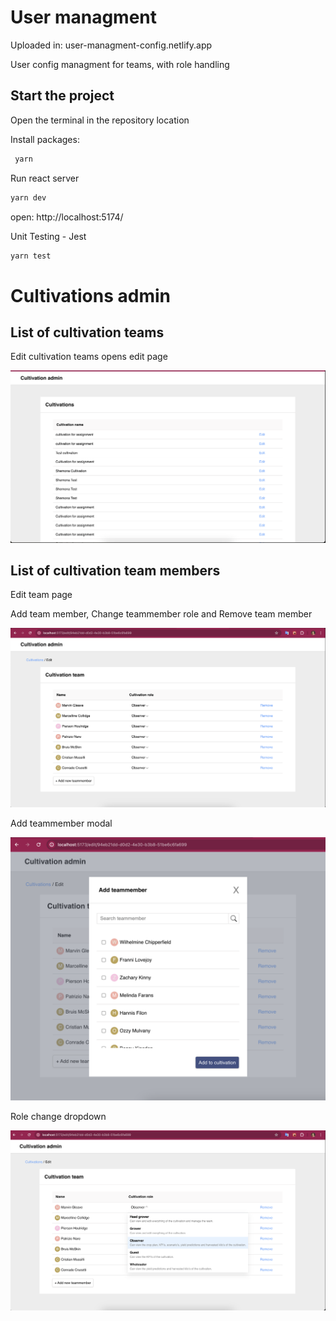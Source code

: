 # User managment

Uploaded in: user-managment-config.netlify.app

User config managment for teams, with role handling

## Start the project

Open the terminal in the repository location

Install packages:

```bash
 yarn
```

Run react server

```bash
yarn dev
```

open: http://localhost:5174/

Unit Testing - Jest

```bash
yarn test
```

# Cultivations admin

## List of cultivation teams

Edit cultivation teams opens edit page

![Main screen](public/assets/cultivationList.png 'Cultivation list')

## List of cultivation team members

Edit team page

Add team member, Change teammember role and Remove team member

![Main screen](public/assets/cultivationTeam.png 'Cultivation edit team')

Add teammember modal

![Main screen](public/assets/Modal.png 'Add teammember modal')

Role change dropdown

![Main screen](public/assets/Dropdown.png 'Role Dropdown modal')
